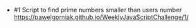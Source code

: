 
* #1 Script to find prime numbers smaller than users number <https://pawelgorniak.github.io/WeeklyJavaScriptChallenge/1/>